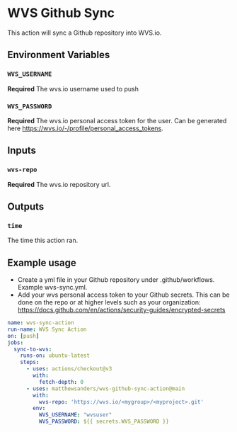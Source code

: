 # WVS Github Sync

This action will sync a Github repository into WVS.io.

## Environment Variables

### `WVS_USERNAME`

**Required** The wvs.io username used to push

### `WVS_PASSWORD`

**Required** The wvs.io personal access token for the user.  Can be generated here https://wvs.io/-/profile/personal_access_tokens.

## Inputs

### `wvs-repo`

**Required** The wvs.io repository url.

## Outputs

### `time`

The time this action ran.

## Example usage

* Create a yml file in your Github repository under .github/workflows.  Example wvs-sync.yml.
* Add your wvs personal access token to your Github secrets.  This can be done on the repo or at higher levels such as your organization: https://docs.github.com/en/actions/security-guides/encrypted-secrets

```yaml
name: wvs-sync-action
run-name: WVS Sync Action
on: [push]
jobs:
  sync-to-wvs:
    runs-on: ubuntu-latest
    steps:
      - uses: actions/checkout@v3
        with:
          fetch-depth: 0
      - uses: matthewsanders/wvs-github-sync-action@main
        with:
          wvs-repo: 'https://wvs.io/<mygroup>/<myproject>.git'
        env:
          WVS_USERNAME: "wvsuser"
          WVS_PASSWORD: ${{ secrets.WVS_PASSWORD }}
```